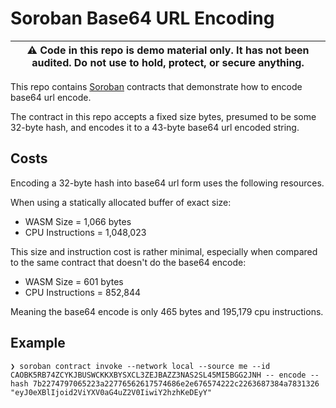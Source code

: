 # Soroban Base64 URL Encoding

| :warning: Code in this repo is demo material only. It has not been audited. Do not use to hold, protect, or secure anything. |
|-----------------------------------------|

This repo contains [Soroban] contracts that demonstrate how to encode base64 url encode.

[Stellar]: https://stellar.org
[Soroban]: https://soroban.stellar.org

The contract in this repo accepts a fixed size bytes, presumed to be some 32-byte hash, and encodes it to a 43-byte base64 url encoded string.

## Costs

Encoding a 32-byte hash into base64 url form uses the following resources.

When using a statically allocated buffer of exact size:
- WASM Size = 1,066 bytes
- CPU Instructions = 1,048,023

This size and instruction cost is rather minimal, especially when compared to the same contract that doesn't do the base64 encode:
- WASM Size = 601 bytes
- CPU Instructions = 852,844

Meaning the base64 encode is only 465 bytes and 195,179 cpu instructions.

## Example

```
❯ soroban contract invoke --network local --source me --id CAOBK5RB74ZCYKJBUSWCKKXBYSXCL3ZEJBAZZ3NAS2SL45MI5BGG2JNH -- encode --hash 7b2274797065223a22776562617574686e2e676574222c2263687384a7831326
"eyJ0eXBlIjoid2ViYXV0aG4uZ2V0IiwiY2hzhKeDEyY"
```
